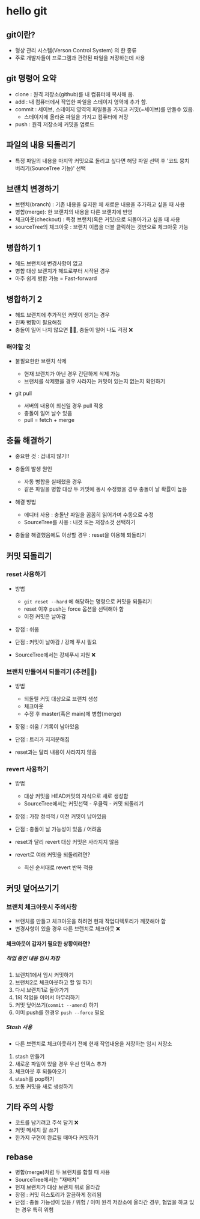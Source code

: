 # hello git

## git이란?

- 형상 관리 시스템(Verson Control System) 의 한 종류
- 주로 개발자들이 프로그램과 관련된 파일을 저장하는데 사용

## git 명령어 요약

- clone : 원격 저장소(github)를 내 컴퓨터에 복사해 옴.
- add : 내 컴퓨터에서 작업한 파일을 스테이지 영역에 추가 함.
- commit : 세이브, 스테이지 영역의 파일들을 가지고 커밋(=세이브)를 만들수 있음. 
    - 스테이지에 올라온 파일을 가지고 컴퓨터에 저장
- push : 원격 저장소에 커밋을 업로드

## 파일의 내용 되돌리기

- 특정 파일의 내용을 마지막 커밋으로 돌리고 싶다면 해당 파일 선택 후 '코드 뭉치 버리기(SourceTree 기능)' 선택

## 브랜치 변경하기

- 브랜치(branch) : 기존 내용을 유지한 체 새로운 내용을 추가하고 싶을 때 사용
- 병합(merge): 한 브랜치의 내용을 다른 브랜치에 반영
- 체크아웃(checkout) : 특정 브랜치(혹은 커밋)으로 되돌아가고 싶을 때 사용
- sourceTree의 체크아웃 : 브랜치 이름을 더블 클릭하는 것만으로 체크아웃 가능

## 병합하기 1

- 헤드 브랜치에 변경사항이 없고
- 병합 대상 브랜치가 헤드로부터 시작된 경우
- 아주 쉽게 병합 가능 = Fast-forward

## 병합하기 2

- 헤드 브랜치에 추가적인 커밋이 생기는 경우
- 진짜 병합이 필요해짐
- 충돌이 일어 나지 않으면 👍🏻, 충돌이 일어 나도 걱정 ❌

### 해야할 것

- 불필요한한 브랜치 삭제 
    - 현재 브랜치가 아닌 경우 간단하게 삭제 가능
    - 브랜치를 삭제했을 경우 사라지는 커밋이 있는지 없는지 확인하기
    
- git pull
    - 서버의 내용이 최신일 경우 pull 적용
    - 충돌이 일어 날수 있음
    - pull = fetch + merge

## 충돌 해결하기

- 중요한 것 : 겁내지 않기!!
- 충돌의 발생 원인
    - 자동 병합을 실패했을 경우
    - 같은 파일을 병합 대상 두 커밋에 동시 수정했을 경우 충돌이 날 확률이 높음

- 해결 방법
    - 에디터 사용 : 충돌난 파일을 꼼꼼히 읽어가며 수동으로 수정
    - SourceTree를 사용 : 내것 또는 저장소것 선택하기

- 충돌을 해결했음에도 이상할 경우 : reset을 이용해 되돌리기


## 커밋 되돌리기

### reset 사용하기

- 방법
    - `git reset --hard` 에 해당하는 명령으로 커밋을 되돌리기
    - reset 이후 push는 force 옵션을 선택해야 함
    - 이전 커밋은 날아감

- 장점 : 쉬움
- 단점 : 커밋이 날아감 / 강제 푸시 필요
- SourceTree에서는 강제푸시 지원 ❌

### 브랜치 만들어서 되돌리기 (추천👍🏻)

- 방법
    - 되돌릴 커밋 대상으로 브랜치 생성
    - 체크아웃
    - 수정 후 master(혹은 main)에 병합(merge)

- 장점 : 쉬움 / 기록이 남아있음
- 단점 : 트리가 지저분해짐
- reset과는 달리 내용이 사라지지 않음

### revert 사용하기

- 방법
    - 대상 커밋을 HEAD커밋의 자식으로 새로 생성함
    - SourceTree에서는 커밋선택 - 우클릭 - 커밋 되돌리기

- 장점 : 가장 정석적 / 이전 커밋이 남아있음
- 단점 : 충돌이 날 가능성이 있음 / 어려움
- reset과 달리 revert 대상 커밋은 사라지지 않음
- revert로 여러 커밋을 되돌리려면?
    - 최신 순서대로 revert 반복 적용

## 커밋 덮어쓰기기

### 브랜치 체크아웃시 주의사항

- 브랜치를 만들고 체크아웃을 하려면 현재 작업디렉토리가 깨끗해야 함  
- 변경사항이 있을 경우 다른 브랜치로 체크아웃 ❌  

#### 체크아웃이 갑자기 필요한 상황이라면?

##### 작업 중인 내용 임시 저장

1. 브랜치1에서 임시 커밋하기  
2. 브랜치2로 체크아웃하고 할 일 하기  
3. 다시 브랜치1로 돌아가기  
4. 1의 작업을 이어서 마무리하기  
5. 커밋 덮어쓰기(`commit --amend`) 하기  
6. 이미 push를 한경우 `push --force` 필요

##### Stash 사용

- 다른 브랜치로 체크아웃하기 전에 현재 작업내용을 저장하는 임시 저장소

1. stash 만들기  
2. 새로운 파일이 있을 경우 우선 인덱스 추가  
3. 체크아웃 후 되돌아오기  
4. stash를 pop하기  
5. 보통 커밋을 새로 생성하기

## 기타 주의 사항

- 코드를 남기려고 주석 달기 ❌  
- 커밋 메세지 잘 쓰기
- 한가지 구현이 완료될 때마다 커밋하기

## rebase

- 병합(merge)처럼 두 브랜치를 합칠 때 사용
- SourceTree에서는 "재배치"
- 현재 브랜치가 대상 브랜치 위로 올라감
- 장점 : 커밋 히스토리가 깔끔하게 정리됨
- 단점 : 충돌 가능성이 있음 / 위험 / 이미 원격 저장소에 올라간 경우, 협업을 하고 있는 경우 특히 위험
